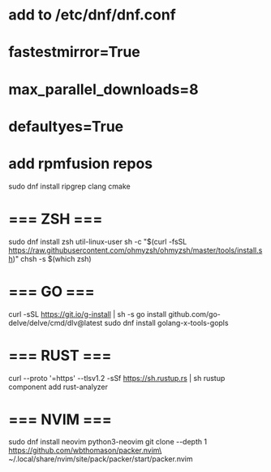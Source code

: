 # add to /etc/dnf/dnf.conf
# fastestmirror=True
# max_parallel_downloads=8
# defaultyes=True

# add rpmfusion repos

sudo dnf install ripgrep clang cmake

# === ZSH ===
sudo dnf install zsh util-linux-user
sh -c "$(curl -fsSL https://raw.githubusercontent.com/ohmyzsh/ohmyzsh/master/tools/install.sh)"
chsh -s $(which zsh)

# === GO ===
curl -sSL https://git.io/g-install | sh -s
go install github.com/go-delve/delve/cmd/dlv@latest
sudo dnf install golang-x-tools-gopls

# === RUST ===
curl --proto '=https' --tlsv1.2 -sSf https://sh.rustup.rs | sh
rustup component add rust-analyzer

# === NVIM ===
sudo dnf install neovim python3-neovim
git clone --depth 1 https://github.com/wbthomason/packer.nvim\ ~/.local/share/nvim/site/pack/packer/start/packer.nvim

